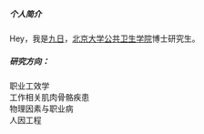##### 个人简介   

Hey，我是[九日](https://github.com/xjinlz)，[北京大学公共卫生学院](https://sph.pku.edu.cn/index.htm)博士研究生。



##### 研究方向：   
职业工效学        
<br>工作相关肌肉骨骼疾患     
<br>物理因素与职业病   
<br>人因工程   
